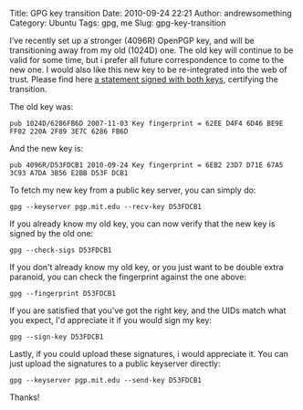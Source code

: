 Title: GPG key transition
Date: 2010-09-24 22:21
Author: andrewsomething
Category: Ubuntu
Tags: gpg, me
Slug: gpg-key-transition

I’ve recently set up a stronger (4096R) OpenPGP key, and will be
transitioning away from my old (1024D) one. The old key will continue to
be valid for some time, but i prefer all future correspondence to come
to the new one. I would also like this new key to be re-integrated into
the web of trust. Please find here [a statement signed with both
keys][], certifying the transition.

The old key was:

    pub 1024D/6286FB6D 2007-11-03 Key fingerprint = 62EE D4F4 6D46 BE9E FF02 220A 2F89 3E7C 6286 FB6D

And the new key is:

    pub 4096R/D53FDCB1 2010-09-24 Key fingerprint = 6EB2 23D7 D71E 67A5 3C93 A7DA 3B56 E2BB D53F DCB1

To fetch my new key from a public key server, you can simply do:

    gpg --keyserver pgp.mit.edu --recv-key D53FDCB1

If you already know my old key, you can now verify that the new key is
signed by the old one:

    gpg --check-sigs D53FDCB1

If you don't already know my old key, or you just want to be double
extra paranoid, you can check the fingerprint against the one above:

    gpg --fingerprint D53FDCB1

If you are satisfied that you've got the right key, and the UIDs match
what you expect, I'd appreciate it if you would sign my key:

    gpg --sign-key D53FDCB1

Lastly, if you could upload these signatures, i would appreciate it. You
can just upload the signatures to a public keyserver directly:

    gpg --keyserver pgp.mit.edu --send-key D53FDCB1

Thanks!

  [a statement signed with both keys]: http://people.ubuntu.com/~andrewsomething/key-transition-2010-09-24.txt
